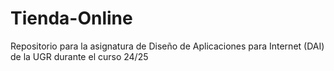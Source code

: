 # Tienda-Online
Repositorio para la asignatura de Diseño de Aplicaciones para Internet (DAI) de la UGR durante el curso 24/25
